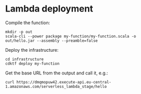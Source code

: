 # Lambda deployment

Compile the function:

    mkdir -p out
    scala-cli --power package my-function/my-function.scala -o out/hello.jar --assembly --preamble=false

Deploy the infrastructure:

    cd infrastructure
    cdktf deploy my-function

Get the base URL from the output and call it, e.g.:

    curl https://dmqmopuw42.execute-api.eu-central-1.amazonaws.com/serverless_lambda_stage/hello

